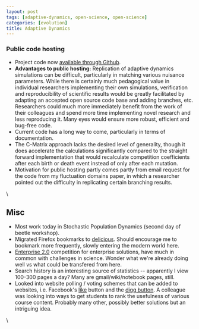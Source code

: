 ```yaml
---
layout: post
tags: [adaptive-dynamics, open-science, open-science]
categories: [evolution]
title: Adaptive Dynamics
---
```







 








### Public code hosting

-   Project code now [available through
    Github](http://github.com/cboettig/AdaptiveDynamics "http://github.com/cboettig/AdaptiveDynamics").
-   **Advantages to public hosting:** Replication of adaptive dynamics
    simulations can be difficult, particularly in matching various
    nuisance parameters. While there is certainly much pedagogical value
    in individual researchers implementing their own simulations,
    verification and reproducibility of scientific results would be
    greatly facilitated by adapting an accepted open source code base
    and adding branches, etc. Researchers could much more immediately
    benefit from the work of their colleagues and spend more time
    implementing novel research and less reproducing it. Many eyes would
    ensure more robust, efficient and bug-free code.
-   Current code has a long way to come, particularly in terms of
    documentation.
-   The C-Matrix approach lacks the desired level of generality, though
    it does accelerate the calculations significantly compared to the
    straight forward implementation that would recalculate competition
    coefficients after each birth or death event instead of only after
    each mutation.
-   Motivation for public hosting partly comes partly from email request
    for the code from my fluctuation domains paper, in which a
    researcher pointed out the difficulty in replicating certain
    branching results.

\

Misc
----

-   Most work today in Stochastic Population Dynamics (second day of
    beetle workshop).
-   Migrated Firefox bookmarks to
    [delicious](http://delicious.com/cboettig "http://delicious.com/cboettig").
    Should encourage me to bookmark more frequently, slowly entering the
    modern world here.
-   [Enterprise
    2.0](http://launchpad.e2conf.com/vote-now/ "http://launchpad.e2conf.com/vote-now/")
    competition for enterprise solutions, have much in common with
    challenges in science. Wonder what we're already doing well vs what
    could be transfered from here.
-   Search history is an interesting source of statistics -- apparently
    I view 100-300 pages a day? Many are gmail/wiki/notebook pages,
    still.
-   Looked into website polling / voting schemes that can be added to
    websites, i.e. Facebook's
    [like](http://developers.facebook.com/docs/reference/plugins/like "http://developers.facebook.com/docs/reference/plugins/like")
    button and the [digg
    button](http://about.digg.com/button "http://about.digg.com/button").
    A colleague was looking into ways to get students to rank the
    usefulness of various course content. Probably many other, possibly
    better solutions but an intriguing idea.

\

